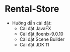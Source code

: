 # Rental-Store
- Hướng dẫn cài đặt:
  - Cài đặt JavaFX
  - Cài đặt jfoenix-9.0.10
  - Cài đặt Scene Builder
  - Cài đặt JDK 11
